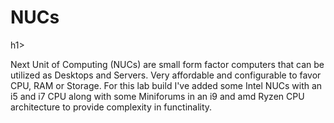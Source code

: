 <h1>NUCs</h1>h1>
<p>Next Unit of Computing (NUCs) are small form factor computers that can be utilized as Desktops and Servers. Very affordable and configurable to favor CPU, RAM or Storage. For this lab build I've added some Intel NUCs with an i5 and i7 CPU along with some Miniforums in an i9 and amd Ryzen CPU architecture to provide complexity in functinality.</p>
